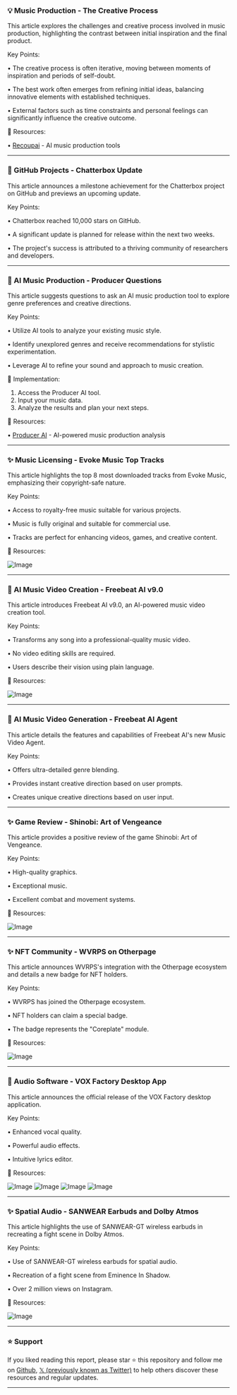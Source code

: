 ### 💡 Music Production - The Creative Process

This article explores the challenges and creative process involved in music production, highlighting the contrast between initial inspiration and the final product.

Key Points:

• The creative process is often iterative, moving between moments of inspiration and periods of self-doubt.


•  The best work often emerges from refining initial ideas, balancing innovative elements with established techniques.


•  External factors such as time constraints and personal feelings can significantly influence the creative outcome.



🔗 Resources:

• [Recoupai](https://x.com/recoupai) -  AI music production tools


---

### 🚀 GitHub Projects - Chatterbox Update

This article announces a milestone achievement for the Chatterbox project on GitHub and previews an upcoming update.

Key Points:

• Chatterbox reached 10,000 stars on GitHub.


• A significant update is planned for release within the next two weeks.


• The project's success is attributed to a thriving community of researchers and developers.



---

### 🤖 AI Music Production - Producer Questions

This article suggests questions to ask an AI music production tool to explore genre preferences and creative directions.

Key Points:

•  Utilize AI tools to analyze your existing music style.


• Identify unexplored genres and receive recommendations for stylistic experimentation.


• Leverage AI to refine your sound and approach to music creation.


🚀 Implementation:

1. Access the Producer AI tool.
2. Input your music data.
3. Analyze the results and plan your next steps.

🔗 Resources:

• [Producer AI](http://producer.ai) - AI-powered music production analysis


---

### ✨ Music Licensing - Evoke Music Top Tracks

This article highlights the top 8 most downloaded tracks from Evoke Music, emphasizing their copyright-safe nature.

Key Points:

•  Access to royalty-free music suitable for various projects.


•  Music is fully original and suitable for commercial use.


• Tracks are perfect for enhancing videos, games, and creative content.


🔗 Resources:

![Image](https://pbs.twimg.com/amplify_video_thumb/1954020811783774208/img/4dmeY3eliRxg_XOa.jpg)

---

### 🚀 AI Music Video Creation - Freebeat AI v9.0

This article introduces Freebeat AI v9.0, an AI-powered music video creation tool.

Key Points:

•  Transforms any song into a professional-quality music video.


•  No video editing skills are required.


•  Users describe their vision using plain language.


🔗 Resources:

![Image](https://pbs.twimg.com/amplify_video_thumb/1952707255561756672/img/FIKxBvbOCt7sG1M0.jpg)

---

### 🚀 AI Music Video Generation - Freebeat AI Agent

This article details the features and capabilities of Freebeat AI's new Music Video Agent.

Key Points:

•  Offers ultra-detailed genre blending.


•  Provides instant creative direction based on user prompts.


•  Creates unique creative directions based on user input.



---

### ✨ Game Review - Shinobi: Art of Vengeance

This article provides a positive review of the game Shinobi: Art of Vengeance.


Key Points:

•  High-quality graphics.


•  Exceptional music.


•  Excellent combat and movement systems.


🔗 Resources:

![Image](https://pbs.twimg.com/media/GxMUOjbWcAE7-pS.jpg)

---

### ✨ NFT Community - WVRPS on Otherpage

This article announces WVRPS's integration with the Otherpage ecosystem and details a new badge for NFT holders.

Key Points:

•  WVRPS has joined the Otherpage ecosystem.


•  NFT holders can claim a special badge.


•  The badge represents the "Coreplate" module.



🔗 Resources:

![Image](https://pbs.twimg.com/media/GxHHrzLWkAAnUIP?format=jpg&name=900x900)

---

### 🚀 Audio Software - VOX Factory Desktop App

This article announces the official release of the VOX Factory desktop application.

Key Points:

•  Enhanced vocal quality.


•  Powerful audio effects.


•  Intuitive lyrics editor.


🔗 Resources:

![Image](https://pbs.twimg.com/media/GxGTy0abgAAChVy?format=jpg&name=small)
![Image](https://pbs.twimg.com/media/GxGTy0ZbQAAKrKB?format=jpg&name=small)
![Image](https://pbs.twimg.com/media/GxGTy0YboAAgQrL?format=jpg&name=small)
![Image](https://pbs.twimg.com/media/GxGTy0cbMAAE9WO?format=jpg&name=small)

---

### ✨ Spatial Audio - SANWEAR Earbuds and Dolby Atmos

This article highlights the use of SANWEAR-GT wireless earbuds in recreating a fight scene in Dolby Atmos.

Key Points:

•  Use of SANWEAR-GT wireless earbuds for spatial audio.


•  Recreation of a fight scene from Eminence In Shadow.


•  Over 2 million views on Instagram.


🔗 Resources:

![Image](https://pbs.twimg.com/amplify_video_thumb/1950494675993001984/img/Gi9kv4ht6oCX-9DJ.jpg)


---

### ⭐️ Support

If you liked reading this report, please star ⭐️ this repository and follow me on [Github](https://github.com/Drix10), [𝕏 (previously known as Twitter)](https://x.com/DRIX_10_) to help others discover these resources and regular updates.

---
